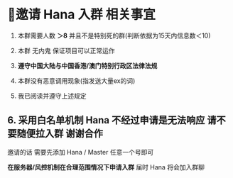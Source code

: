 # 🤔邀请 Hana 入群 相关事宜

1. 本群需要人数 **＞8** 并且不是特别死的群(判断依据为15天内信息数＜10)

2. 本群 无内鬼 保证项目可以正常运作

3. **遵守中国大陆与中国香港/澳门特别行政区法律法规**

4. 本群没有恶意调用现象(指发送大量ex的词)

5. 我已阅读并遵守上述规定

## 6. 采用白名单机制 Hana 不经过申请是无法响应 请不要随便拉入群 谢谢合作

邀请的话 需要先添加 Hana / Master 任意一个号即可

**在服务器/风控机制在合理范围情况下申请入群** 届时 Hana 将会加入群聊

